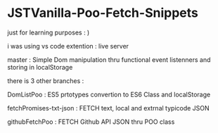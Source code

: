 # JSTVanilla-Poo-Fetch-Snippets
just for learning purposes : )

i was using vs code extention : live server 

master : Simple Dom manipulation thru functional event listenners and storing in localStorage

there is 3 other branches : 

  DomListPoo : ES5 prtotypes convertion to ES6 Class and localStorage
  
  fetchPromises-txt-json : FETCH text, local and extrnal typicode JSON
  
  githubFetchPoo : FETCH Github API JSON thru POO class
